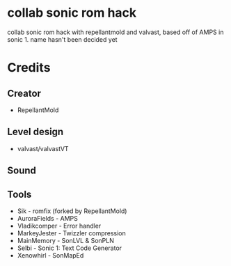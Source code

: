 # collab sonic rom hack
collab sonic rom hack with repellantmold and valvast, based off of AMPS in sonic 1.
name hasn't been decided yet

# Credits
## Creator
* RepellantMold
## Level design
* valvast/valvastVT
## Sound

## Tools
* Sik - romfix (forked by RepellantMold)
* AuroraFields - AMPS
* Vladikcomper - Error handler
* MarkeyJester - Twizzler compression
* MainMemory - SonLVL & SonPLN
* Selbi - Sonic 1: Text Code Generator
* Xenowhirl - SonMapEd